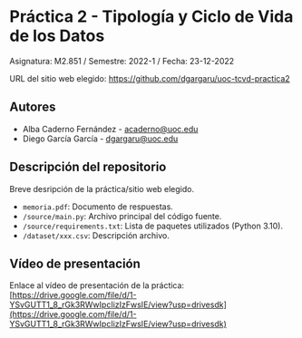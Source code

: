 # Práctica 2 - Tipología y Ciclo de Vida de los Datos

Asignatura: M2.851 / Semestre: 2022-1 / Fecha: 23-12-2022

URL del sitio web elegido: https://github.com/dgargaru/uoc-tcvd-practica2

## Autores
  * Alba Caderno Fernández - [acaderno@uoc.edu](acaderno@uoc.edu)
  * Diego García García - [dgargaru@uoc.edu](dgargaru@uoc.edu)

## Descripción del repositorio
Breve desripción de la práctica/sitio web elegido.

  * `memoria.pdf`: Documento de respuestas.
  * `/source/main.py`: Archivo principal del código fuente.
  * `/source/requirements.txt`: Lista de paquetes utilizados (Python 3.10).
  * `/dataset/xxx.csv`: Descripción archivo. 

## Vídeo de presentación

Enlace al vídeo de presentación de la práctica: [https://drive.google.com/file/d/1-YSvGUTT1_8_rGk3RWwIpcIizIzFwsIE/view?usp=drivesdk](https://drive.google.com/file/d/1-YSvGUTT1_8_rGk3RWwIpcIizIzFwsIE/view?usp=drivesdk)
